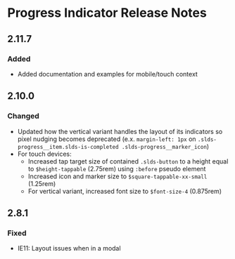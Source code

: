 <!-- Release notes authoring guidelines: http://keepachangelog.com/ -->

# Progress Indicator Release Notes

<!-- ## [Unreleased] -->

## 2.11.7

### Added

- Added documentation and examples for mobile/touch context

## 2.10.0

### Changed

- Updated how the vertical variant handles the layout of its indicators so pixel nudging becomes deprecated (e.x. `margin-left: 1px` on `.slds-progress__item.slds-is-completed .slds-progress__marker_icon`)
- For touch devices:
  - Increased tap target size of contained `.slds-button` to a height equal to `$height-tappable` (2.75rem) using `:before` pseudo element
  - Increased icon and marker size to `$square-tappable-xx-small` (1.25rem)
  - For vertical variant, increased font size to `$font-size-4` (0.875rem)

## 2.8.1

### Fixed

- IE11: Layout issues when in a modal
